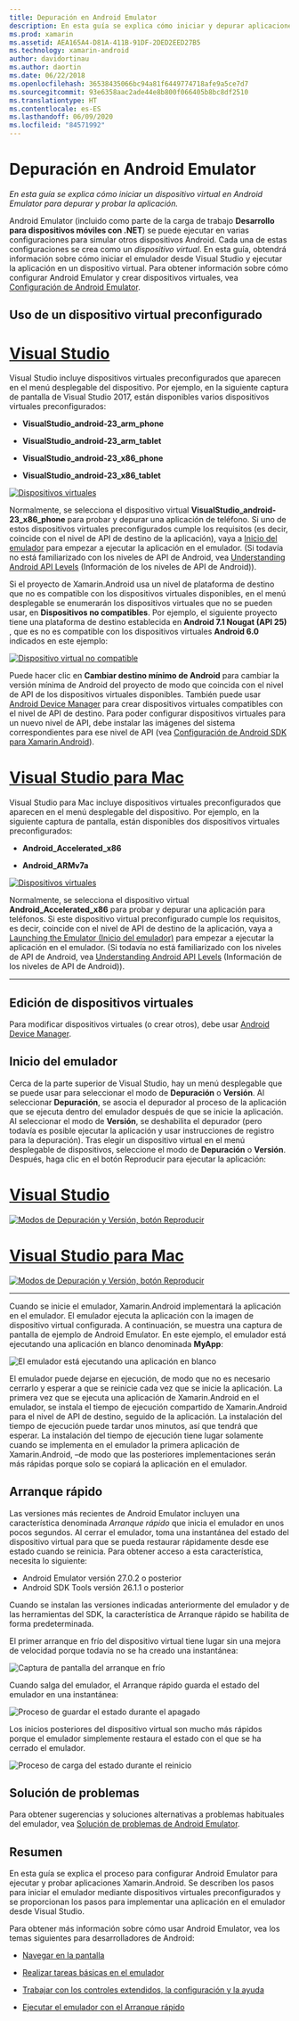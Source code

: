 ```yaml
---
title: Depuración en Android Emulator
description: En esta guía se explica cómo iniciar y depurar aplicaciones en Visual Studio mediante Android Emulator.
ms.prod: xamarin
ms.assetid: AEA165A4-D81A-411B-91DF-2DED2EED27B5
ms.technology: xamarin-android
author: davidortinau
ms.author: daortin
ms.date: 06/22/2018
ms.openlocfilehash: 36538435066bc94a81f6449774718afe9a5ce7d7
ms.sourcegitcommit: 93e6358aac2ade44e8b800f066405b8bc8df2510
ms.translationtype: HT
ms.contentlocale: es-ES
ms.lasthandoff: 06/09/2020
ms.locfileid: "84571992"
---
```

# <a name="debug-on-the-android-emulator"></a>Depuración en Android Emulator

_En esta guía se explica cómo iniciar un dispositivo virtual en Android Emulator para depurar y probar la aplicación._

Android Emulator (incluido como parte de la carga de trabajo **Desarrollo para dispositivos móviles con .NET**) se puede ejecutar en varias configuraciones para simular otros dispositivos Android. Cada una de estas configuraciones se crea como un _dispositivo virtual_. En esta guía, obtendrá información sobre cómo iniciar el emulador desde Visual Studio y ejecutar la aplicación en un dispositivo virtual. Para obtener información sobre cómo configurar Android Emulator y crear dispositivos virtuales, vea [Configuración de Android Emulator](~/android/get-started/installation/android-emulator/index.md).

## <a name="using-a-pre-configured-virtual-device"></a>Uso de un dispositivo virtual preconfigurado

# <a name="visual-studio"></a>[Visual Studio](#tab/windows)

Visual Studio incluye dispositivos virtuales preconfigurados que aparecen en el menú desplegable del dispositivo. Por ejemplo, en la siguiente captura de pantalla de Visual Studio 2017, están disponibles varios dispositivos virtuales preconfigurados:

- **VisualStudio\_android-23\_arm\_phone**

- **VisualStudio\_android-23\_arm\_tablet**

- **VisualStudio\_android-23\_x86\_phone** 

- **VisualStudio\_android-23\_x86\_tablet** 

[![Dispositivos virtuales](debug-on-emulator-images/win/01-virtual-devices-sml.png)](debug-on-emulator-images/win/01-virtual-devices.png#lightbox)

Normalmente, se selecciona el dispositivo virtual **VisualStudio\_android-23\_x86\_phone** para probar y depurar una aplicación de teléfono. Si uno de estos dispositivos virtuales preconfigurados cumple los requisitos (es decir, coincide con el nivel de API de destino de la aplicación), vaya a [Inicio del emulador](#launching) para empezar a ejecutar la aplicación en el emulador. (Si todavía no está familiarizado con los niveles de API de Android, vea [Understanding Android API Levels](~/android/app-fundamentals/android-api-levels.md) (Información de los niveles de API de Android)).

Si el proyecto de Xamarin.Android usa un nivel de plataforma de destino que no es compatible con los dispositivos virtuales disponibles, en el menú desplegable se enumerarán los dispositivos virtuales que no se pueden usar, en **Dispositivos no compatibles**. Por ejemplo, el siguiente proyecto tiene una plataforma de destino establecida en **Android 7.1 Nougat (API 25)** , que es no es compatible con los dispositivos virtuales **Android 6.0** indicados en este ejemplo:

[![Dispositivo virtual no compatible](debug-on-emulator-images/win/02-incompatible-level-sml.png)](debug-on-emulator-images/win/02-incompatible-level.png#lightbox)

Puede hacer clic en **Cambiar destino mínimo de Android** para cambiar la versión mínima de Android del proyecto de modo que coincida con el nivel de API de los dispositivos virtuales disponibles. También puede usar [Android Device Manager](~/android/get-started/installation/android-emulator/device-manager.md) para crear dispositivos virtuales compatibles con el nivel de API de destino.
Para poder configurar dispositivos virtuales para un nuevo nivel de API, debe instalar las imágenes del sistema correspondientes para ese nivel de API (vea [Configuración de Android SDK para Xamarin.Android](~/android/get-started/installation/android-sdk.md)).

# <a name="visual-studio-for-mac"></a>[Visual Studio para Mac](#tab/macos)

Visual Studio para Mac incluye dispositivos virtuales preconfigurados que aparecen en el menú desplegable del dispositivo. Por ejemplo, en la siguiente captura de pantalla, están disponibles dos dispositivos virtuales preconfigurados:

- **Android\_Accelerated\_x86**

- **Android\_ARMv7a**

[![Dispositivos virtuales](debug-on-emulator-images/mac/01-virtual-devices-sml.png)](debug-on-emulator-images/mac/01-virtual-devices.png#lightbox)

Normalmente, se selecciona el dispositivo virtual **Android\_Accelerated\_x86** para probar y depurar una aplicación para teléfonos. Si este dispositivo virtual preconfigurado cumple los requisitos, es decir, coincide con el nivel de API de destino de la aplicación, vaya a [Launching the Emulator (Inicio del emulador)](#launching) para empezar a ejecutar la aplicación en el emulador. (Si todavía no está familiarizado con los niveles de API de Android, vea [Understanding Android API Levels](~/android/app-fundamentals/android-api-levels.md) (Información de los niveles de API de Android)).

-----

## <a name="editing-virtual-devices"></a>Edición de dispositivos virtuales

Para modificar dispositivos virtuales (o crear otros), debe usar [Android Device Manager](~/android/get-started/installation/android-emulator/device-manager.md).

<a name="launching"></a>

## <a name="launching-the-emulator"></a>Inicio del emulador

Cerca de la parte superior de Visual Studio, hay un menú desplegable que se puede usar para seleccionar el modo de **Depuración** o **Versión**. Al seleccionar **Depuración**, se asocia el depurador al proceso de la aplicación que se ejecuta dentro del emulador después de que se inicie la aplicación. Al seleccionar el modo de **Versión**, se deshabilita el depurador (pero todavía es posible ejecutar la aplicación y usar instrucciones de registro para la depuración). Tras elegir un dispositivo virtual en el menú desplegable de dispositivos, seleccione el modo de **Depuración** o **Versión**. Después, haga clic en el botón Reproducir para ejecutar la aplicación:

# <a name="visual-studio"></a>[Visual Studio](#tab/windows)

[![Modos de Depuración y Versión, botón Reproducir](debug-on-emulator-images/win/17-debug-release-sml.png)](debug-on-emulator-images/win/17-debug-release.png#lightbox)

# <a name="visual-studio-for-mac"></a>[Visual Studio para Mac](#tab/macos)

[![Modos de Depuración y Versión, botón Reproducir](debug-on-emulator-images/mac/16-debug-release-sml.png)](debug-on-emulator-images/mac/16-debug-release.png#lightbox)

-----

Cuando se inicie el emulador, Xamarin.Android implementará la aplicación en el emulador. El emulador ejecuta la aplicación con la imagen de dispositivo virtual configurada. A continuación, se muestra una captura de pantalla de ejemplo de Android Emulator. En este ejemplo, el emulador está ejecutando una aplicación en blanco denominada **MyApp**:

![El emulador está ejecutando una aplicación en blanco](debug-on-emulator-images/emulator-running.png)

El emulador puede dejarse en ejecución, de modo que no es necesario cerrarlo y esperar a que se reinicie cada vez que se inicie la aplicación. La primera vez que se ejecuta una aplicación de Xamarin.Android en el emulador, se instala el tiempo de ejecución compartido de Xamarin.Android para el nivel de API de destino, seguido de la aplicación. La instalación del tiempo de ejecución puede tardar unos minutos, así que tendrá que esperar. La instalación del tiempo de ejecución tiene lugar solamente cuando se implementa en el emulador la primera aplicación de Xamarin.Android, &ndash;de modo que las posteriores implementaciones serán más rápidas porque solo se copiará la aplicación en el emulador.

<a name="quick-boot"></a>

## <a name="quick-boot"></a>Arranque rápido

Las versiones más recientes de Android Emulator incluyen una característica denominada _Arranque rápido_ que inicia el emulador en unos pocos segundos. Al cerrar el emulador, toma una instantánea del estado del dispositivo virtual para que se pueda restaurar rápidamente desde ese estado cuando se reinicia.
Para obtener acceso a esta característica, necesita lo siguiente:

- Android Emulator versión 27.0.2 o posterior
- Android SDK Tools versión 26.1.1 o posterior

Cuando se instalan las versiones indicadas anteriormente del emulador y de las herramientas del SDK, la característica de Arranque rápido se habilita de forma predeterminada. 

El primer arranque en frío del dispositivo virtual tiene lugar sin una mejora de velocidad porque todavía no se ha creado una instantánea:

![Captura de pantalla del arranque en frío](debug-on-emulator-images/cold-boot.png)

Cuando salga del emulador, el Arranque rápido guarda el estado del emulador en una instantánea:

![Proceso de guardar el estado durante el apagado](debug-on-emulator-images/saving-state.png)

Los inicios posteriores del dispositivo virtual son mucho más rápidos porque el emulador simplemente restaura el estado con el que se ha cerrado el emulador.

![Proceso de carga del estado durante el reinicio](debug-on-emulator-images/loading-state.png)

## <a name="troubleshooting"></a>Solución de problemas

Para obtener sugerencias y soluciones alternativas a problemas habituales del emulador, vea [Solución de problemas de Android Emulator](~/android/get-started/installation/android-emulator/troubleshooting.md).

## <a name="summary"></a>Resumen

En esta guía se explica el proceso para configurar Android Emulator para ejecutar y probar aplicaciones Xamarin.Android. Se describen los pasos para iniciar el emulador mediante dispositivos virtuales preconfigurados y se proporcionan los pasos para implementar una aplicación en el emulador desde Visual Studio. 

Para obtener más información sobre cómo usar Android Emulator, vea los temas siguientes para desarrolladores de Android:

- [Navegar en la pantalla](https://developer.android.com/studio/run/emulator.html#navigate)

- [Realizar tareas básicas en el emulador](https://developer.android.com/studio/run/emulator.html#tasks)

- [Trabajar con los controles extendidos, la configuración y la ayuda](https://developer.android.com/studio/run/emulator.html#extended)

- [Ejecutar el emulador con el Arranque rápido](https://developer.android.com/studio/run/emulator#quickboot)
